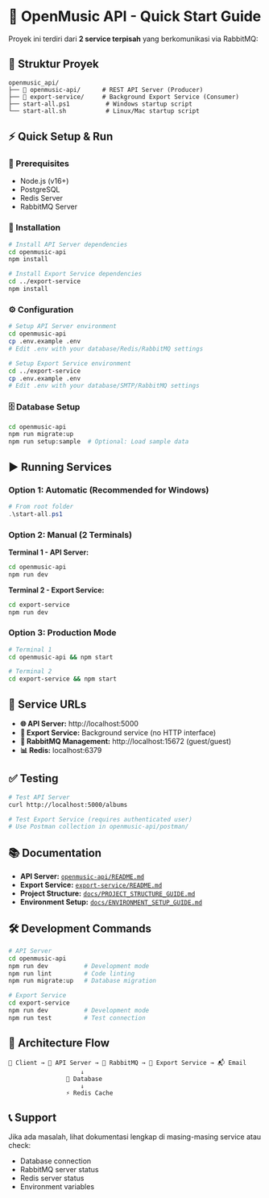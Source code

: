 # 🚀 OpenMusic API - Quick Start Guide

Proyek ini terdiri dari **2 service terpisah** yang berkomunikasi via RabbitMQ:

## 📁 **Struktur Proyek**

```
openmusic_api/
├── 📡 openmusic-api/      # REST API Server (Producer)
├── 📧 export-service/     # Background Export Service (Consumer)
├── start-all.ps1          # Windows startup script
└── start-all.sh           # Linux/Mac startup script
```

## ⚡ **Quick Setup & Run**

### **🔧 Prerequisites**

- Node.js (v16+)
- PostgreSQL
- Redis Server
- RabbitMQ Server

### **🚀 Installation**

```bash
# Install API Server dependencies
cd openmusic-api
npm install

# Install Export Service dependencies
cd ../export-service
npm install
```

### **⚙️ Configuration**

```bash
# Setup API Server environment
cd openmusic-api
cp .env.example .env
# Edit .env with your database/Redis/RabbitMQ settings

# Setup Export Service environment
cd ../export-service
cp .env.example .env
# Edit .env with your database/SMTP/RabbitMQ settings
```

### **🗄️ Database Setup**

```bash
cd openmusic-api
npm run migrate:up
npm run setup:sample  # Optional: Load sample data
```

## ▶️ **Running Services**

### **Option 1: Automatic (Recommended for Windows)**

```powershell
# From root folder
.\start-all.ps1
```

### **Option 2: Manual (2 Terminals)**

**Terminal 1 - API Server:**

```bash
cd openmusic-api
npm run dev
```

**Terminal 2 - Export Service:**

```bash
cd export-service
npm run dev
```

### **Option 3: Production Mode**

```bash
# Terminal 1
cd openmusic-api && npm start

# Terminal 2
cd export-service && npm start
```

## 🎯 **Service URLs**

- **🌐 API Server:** http://localhost:5000
- **📧 Export Service:** Background service (no HTTP interface)
- **🐰 RabbitMQ Management:** http://localhost:15672 (guest/guest)
- **📊 Redis:** localhost:6379

## ✅ **Testing**

```bash
# Test API Server
curl http://localhost:5000/albums

# Test Export Service (requires authenticated user)
# Use Postman collection in openmusic-api/postman/
```

## 📚 **Documentation**

- **API Server:** [`openmusic-api/README.md`](openmusic-api/README.md)
- **Export Service:** [`export-service/README.md`](export-service/README.md)
- **Project Structure:** [`docs/PROJECT_STRUCTURE_GUIDE.md`](docs/PROJECT_STRUCTURE_GUIDE.md)
- **Environment Setup:** [`docs/ENVIRONMENT_SETUP_GUIDE.md`](docs/ENVIRONMENT_SETUP_GUIDE.md)

## 🛠 **Development Commands**

```bash
# API Server
cd openmusic-api
npm run dev          # Development mode
npm run lint         # Code linting
npm run migrate:up   # Database migration

# Export Service
cd export-service
npm run dev          # Development mode
npm run test         # Test connection
```

## 🔄 **Architecture Flow**

```
📱 Client → 📡 API Server → 🐰 RabbitMQ → 📧 Export Service → 📬 Email
                    ↓
                💾 Database
                    ↓
                ⚡ Redis Cache
```

## 📞 **Support**

Jika ada masalah, lihat dokumentasi lengkap di masing-masing service atau check:

- Database connection
- RabbitMQ server status
- Redis server status
- Environment variables
